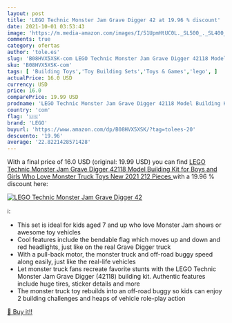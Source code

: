 ```yaml
---
layout: post
title: 'LEGO Technic Monster Jam Grave Digger 42 at 19.96 % discount'
date: 2021-10-01 03:53:43
image: 'https://m.media-amazon.com/images/I/51UpmHtUC0L._SL500_._SL400_.jpg'
comments: true
category: ofertas
author: 'tole.es'
slug: 'B08HVX5XSK-com LEGO Technic Monster Jam Grave Digger 42118 Model...'
sku: 'B08HVX5XSK-com'
tags: [ 'Building Toys','Toy Building Sets','Toys & Games','lego', ]
actualPrice: 16.0 USD
currency: USD
price: 16.0
comparePrice: 19.99 USD
prodname: 'LEGO Technic Monster Jam Grave Digger 42118 Model Building Kit for Boys and Girls Who Love Monster Truck Toys  New 2021  212 Pieces '
country: 'com'
flag: '🇺🇸'
brand: 'LEGO'
buyurl: 'https://www.amazon.com/dp/B08HVX5XSK/?tag=tolees-20'
descuento: '19.96'
average: '22.8221428571428'
---
```


With a final price of 16.0 USD (original: 19.99 USD) you can find [LEGO Technic Monster Jam Grave Digger 42118 Model Building Kit for Boys and Girls Who Love Monster Truck Toys  New 2021  212 Pieces ](https://www.amazon.com/dp/B08HVX5XSK/?tag=tolees-20) with a  19.96 % discount here:

[![LEGO Technic Monster Jam Grave Digger 42](https://m.media-amazon.com/images/I/51UpmHtUC0L._SL500_._SL400_.jpg)](https://www.amazon.com/dp/B08HVX5XSK/?tag=tolees-20)

ℹ️:

- This set is ideal for kids aged 7 and up who love Monster Jam shows or awesome toy vehicles
- Cool features include the bendable flag which moves up and down and red headlights, just like on the real Grave Digger truck
- With a pull-back motor, the monster truck and off-road buggy speed along easily, just like the real-life vehicles
- Let monster truck fans recreate favorite stunts with the LEGO Technic Monster Jam Grave Digger (42118) building kit. Authentic features include huge tires, sticker details and more
- The monster truck toy rebuilds into an off-road buggy so kids can enjoy 2 building challenges and heaps of vehicle role-play action

[🛒 Buy it!!](https://www.amazon.com/dp/B08HVX5XSK/?tag=tolees-20)
